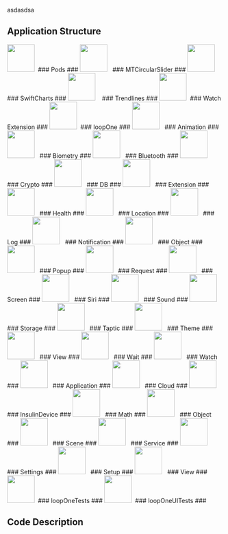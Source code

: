 
asdasdsa


## Application Structure ##
<img src="/script/images/folder.png" width=64>&nbsp; ### Pods ###
<img src="/script/images/folder.png" width=64>&nbsp;&nbsp; ### MTCircularSlider ###
<img src="/script/images/folder.png" width=64>&nbsp;&nbsp; ### SwiftCharts ###
<img src="/script/images/folder.png" width=64>&nbsp;&nbsp;&nbsp; ### Trendlines ###
<img src="/script/images/folder.png" width=64>&nbsp; ### Watch Extension ###
<img src="/script/images/folder.png" width=64>&nbsp; ### loopOne ###
<img src="/script/images/folder.png" width=64>&nbsp;&nbsp; ### Animation ###
<img src="/script/images/folder.png" width=64>&nbsp;&nbsp; ### Biometry ###
<img src="/script/images/folder.png" width=64>&nbsp;&nbsp; ### Bluetooth ###
<img src="/script/images/folder.png" width=64>&nbsp;&nbsp; ### Crypto ###
<img src="/script/images/folder.png" width=64>&nbsp;&nbsp; ### DB ###
<img src="/script/images/folder.png" width=64>&nbsp;&nbsp; ### Extension ###
<img src="/script/images/folder.png" width=64>&nbsp;&nbsp; ### Health ###
<img src="/script/images/folder.png" width=64>&nbsp;&nbsp; ### Location ###
<img src="/script/images/folder.png" width=64>&nbsp;&nbsp; ### Log ###
<img src="/script/images/folder.png" width=64>&nbsp;&nbsp; ### Notification ###
<img src="/script/images/folder.png" width=64>&nbsp;&nbsp; ### Object ###
<img src="/script/images/folder.png" width=64>&nbsp;&nbsp; ### Popup ###
<img src="/script/images/folder.png" width=64>&nbsp;&nbsp; ### Request ###
<img src="/script/images/folder.png" width=64>&nbsp;&nbsp; ### Screen ###
<img src="/script/images/folder.png" width=64>&nbsp;&nbsp; ### Siri ###
<img src="/script/images/folder.png" width=64>&nbsp;&nbsp; ### Sound ###
<img src="/script/images/folder.png" width=64>&nbsp;&nbsp; ### Storage ###
<img src="/script/images/folder.png" width=64>&nbsp;&nbsp; ### Taptic ###
<img src="/script/images/folder.png" width=64>&nbsp;&nbsp; ### Theme ###
<img src="/script/images/folder.png" width=64>&nbsp;&nbsp; ### View ###
<img src="/script/images/folder.png" width=64>&nbsp;&nbsp; ### Wait ###
<img src="/script/images/folder.png" width=64>&nbsp;&nbsp; ### Watch ###
<img src="/script/images/folder.png" width=64>&nbsp;&nbsp; ### Application ###
<img src="/script/images/folder.png" width=64>&nbsp;&nbsp; ### Cloud ###
<img src="/script/images/folder.png" width=64>&nbsp;&nbsp; ### InsulinDevice ###
<img src="/script/images/folder.png" width=64>&nbsp;&nbsp; ### Math ###
<img src="/script/images/folder.png" width=64>&nbsp;&nbsp; ### Object ###
<img src="/script/images/folder.png" width=64>&nbsp;&nbsp; ### Scene ###
<img src="/script/images/folder.png" width=64>&nbsp;&nbsp; ### Service ###
<img src="/script/images/folder.png" width=64>&nbsp;&nbsp; ### Settings ###
<img src="/script/images/folder.png" width=64>&nbsp;&nbsp; ### Setup ###
<img src="/script/images/folder.png" width=64>&nbsp;&nbsp; ### View ###
<img src="/script/images/folder.png" width=64>&nbsp; ### loopOneTests ###
<img src="/script/images/folder.png" width=64>&nbsp; ### loopOneUITests ###


## Code Description ##
